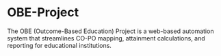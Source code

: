 # OBE-Project
The OBE (Outcome-Based Education) Project is a web-based automation system that streamlines CO-PO mapping, attainment calculations, and reporting for educational institutions.
